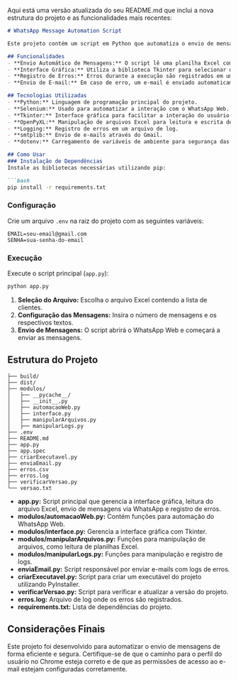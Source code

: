Aqui está uma versão atualizada do seu README.md que inclui a nova estrutura do projeto e as funcionalidades mais recentes:

```markdown
# WhatsApp Message Automation Script

Este projeto contém um script em Python que automatiza o envio de mensagens pelo WhatsApp, utilizando Selenium para interação com o WhatsApp Web. Além disso, ele integra a funcionalidade de envio de e-mails com logs de erros como anexo, permitindo que os administradores sejam notificados automaticamente em caso de falhas durante a execução.

## Funcionalidades
- **Envio Automático de Mensagens:** O script lê uma planilha Excel com informações dos clientes (nome, telefone) e envia mensagens personalizadas via WhatsApp Web.
- **Interface Gráfica:** Utiliza a biblioteca Tkinter para selecionar o arquivo Excel, determinar a quantidade e o conteúdo das mensagens.
- **Registro de Erros:** Erros durante a execução são registrados em um arquivo de log (`erros.log`) e enviados automaticamente por e-mail.
- **Envio de E-mail:** Em caso de erro, um e-mail é enviado automaticamente com o log anexo, usando as configurações do Gmail.

## Tecnologias Utilizadas
- **Python:** Linguagem de programação principal do projeto.
- **Selenium:** Usado para automatizar a interação com o WhatsApp Web.
- **Tkinter:** Interface gráfica para facilitar a interação do usuário com o script.
- **OpenPyXL:** Manipulação de arquivos Excel para leitura e escrita de dados.
- **Logging:** Registro de erros em um arquivo de log.
- **smtplib:** Envio de e-mails através do Gmail.
- **dotenv:** Carregamento de variáveis de ambiente para segurança das credenciais.

## Como Usar
### Instalação de Dependências
Instale as bibliotecas necessárias utilizando pip:

```bash
pip install -r requirements.txt
```

### Configuração
Crie um arquivo `.env` na raiz do projeto com as seguintes variáveis:

```env
EMAIL=seu-email@gmail.com
SENHA=sua-senha-do-email
```

### Execução
Execute o script principal (`app.py`):

```bash
python app.py
```

1. **Seleção do Arquivo:** Escolha o arquivo Excel contendo a lista de clientes.
2. **Configuração das Mensagens:** Insira o número de mensagens e os respectivos textos.
3. **Envio de Mensagens:** O script abrirá o WhatsApp Web e começará a enviar as mensagens.

## Estrutura do Projeto
```plaintext
├── build/
├── dist/
├── modulos/
│   ├── __pycache__/
│   ├── __init__.py
│   ├── automacaoWeb.py
│   ├── interface.py
│   ├── manipularArquivos.py
│   ├── manipularLogs.py
├── .env
├── README.md
├── app.py
├── app.spec
├── criarExecutavel.py
├── enviaEmail.py
├── erros.csv
├── erros.log
├── verificarVersao.py
└── versao.txt
```

- **app.py:** Script principal que gerencia a interface gráfica, leitura do arquivo Excel, envio de mensagens via WhatsApp e registro de erros.
- **modulos/automacaoWeb.py:** Contém funções para automação do WhatsApp Web.
- **modulos/interface.py:** Gerencia a interface gráfica com Tkinter.
- **modulos/manipularArquivos.py:** Funções para manipulação de arquivos, como leitura de planilhas Excel.
- **modulos/manipularLogs.py:** Funções para manipulação e registro de logs.
- **enviaEmail.py:** Script responsável por enviar e-mails com logs de erros.
- **criarExecutavel.py:** Script para criar um executável do projeto utilizando PyInstaller.
- **verificarVersao.py:** Script para verificar e atualizar a versão do projeto.
- **erros.log:** Arquivo de log onde os erros são registrados.
- **requirements.txt:** Lista de dependências do projeto.

## Considerações Finais
Este projeto foi desenvolvido para automatizar o envio de mensagens de forma eficiente e segura. Certifique-se de que o caminho para o perfil do usuário no Chrome esteja correto e de que as permissões de acesso ao e-mail estejam configuradas corretamente.
```

